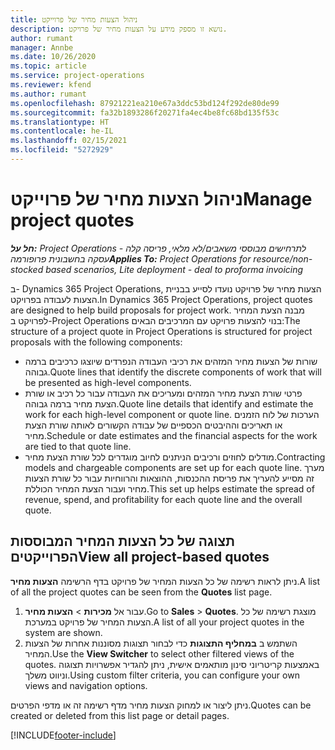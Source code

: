 ```yaml
---
title: ניהול הצעות מחיר של פרוייקט
description: נושא זו מספק מידע על הצעות מחיר של פרויקט.
author: rumant
manager: Annbe
ms.date: 10/26/2020
ms.topic: article
ms.service: project-operations
ms.reviewer: kfend
ms.author: rumant
ms.openlocfilehash: 87921221ea210e67a3ddc53bd124f292de80de99
ms.sourcegitcommit: fa32b1893286f20271fa4ec4be8fc68bd135f53c
ms.translationtype: HT
ms.contentlocale: he-IL
ms.lasthandoff: 02/15/2021
ms.locfileid: "5272929"
---
```

# <a name="manage-project-quotes"></a><span data-ttu-id="9577d-103">ניהול הצעות מחיר של פרוייקט</span><span class="sxs-lookup"><span data-stu-id="9577d-103">Manage project quotes</span></span>

<span data-ttu-id="9577d-104">_**חל על:** Project Operations לתרחישים מבוססי משאבים/לא מלאי, פריסה קלה - עסקה בחשבונית פרופורמה_</span><span class="sxs-lookup"><span data-stu-id="9577d-104">_**Applies To:** Project Operations for resource/non-stocked based scenarios, Lite deployment - deal to proforma invoicing_</span></span>

<span data-ttu-id="9577d-105">ב- Dynamics 365 Project Operations, הצעות מחיר של פרויקט נועדו לסייע בבניית הצעות לעבודה בפרויקט.</span><span class="sxs-lookup"><span data-stu-id="9577d-105">In Dynamics 365 Project Operations, project quotes are designed to help build proposals for project work.</span></span> <span data-ttu-id="9577d-106">מבנה הצעת המחיר לפרויקט ב-Project Operations בנוי להצעות פרויקט עם המרכיבים הבאים:</span><span class="sxs-lookup"><span data-stu-id="9577d-106">The structure of a project quote in Project Operations is structured for project proposals with the following components:</span></span>

  - <span data-ttu-id="9577d-107">שורות של הצעות מחיר המזהים את רכיבי העבודה הנפרדים שיוצגו כרכיבים ברמה גבוהה.</span><span class="sxs-lookup"><span data-stu-id="9577d-107">Quote lines that identify the discrete components of work that will be presented as high-level components.</span></span>
  - <span data-ttu-id="9577d-108">פרטי שורת הצעת מחיר המזהים ומעריכים את העבודה עבור כל רכיב או שורת הצעת מחיר ברמה גבוהה.</span><span class="sxs-lookup"><span data-stu-id="9577d-108">Quote line details that identify and estimate the work for each high-level component or quote line.</span></span> <span data-ttu-id="9577d-109">הערכות של לוח הזמנים או תאריכים וההיבטים הכספיים של עבודה הקשורים לאותה שורת הצעת מחיר.</span><span class="sxs-lookup"><span data-stu-id="9577d-109">Schedule or date estimates and the financial aspects for the work are tied to that quote line.</span></span>
  - <span data-ttu-id="9577d-110">מודלים לחוזים ורכיבים הניתנים לחיוב מוגדרים לכל שורת הצעת מחיר.</span><span class="sxs-lookup"><span data-stu-id="9577d-110">Contracting models and chargeable components are set up for each quote line.</span></span> <span data-ttu-id="9577d-111">מערך זה מסייע להעריך את פריסת ההכנסות, ההוצאות והרווחיות עבור כל שורת הצעות מחיר ועבור הצעת המחיר הכוללת.</span><span class="sxs-lookup"><span data-stu-id="9577d-111">This set up helps estimate the spread of revenue, spend, and profitability for each quote line and the overall quote.</span></span>

## <a name="view-all-project-based-quotes"></a><span data-ttu-id="9577d-112">תצוגה של כל הצעות המחיר המבוססות הפרוייקטים</span><span class="sxs-lookup"><span data-stu-id="9577d-112">View all project-based quotes</span></span>

<span data-ttu-id="9577d-113">ניתן לראות רשימה של כל הצעות המחיר של פרויקט בדף הרשימה **הצעות מחיר**.</span><span class="sxs-lookup"><span data-stu-id="9577d-113">A list of all the project quotes can be seen from the **Quotes** list page.</span></span> 

1. <span data-ttu-id="9577d-114">עבור אל **מכירות** > **הצעות מחיר**.</span><span class="sxs-lookup"><span data-stu-id="9577d-114">Go to **Sales** > **Quotes**.</span></span> <span data-ttu-id="9577d-115">מוצגת רשימה של כל הצעות המחיר של פרויקט במערכת.</span><span class="sxs-lookup"><span data-stu-id="9577d-115">A list of all your project quotes in the system are shown.</span></span> 
2. <span data-ttu-id="9577d-116">השתמש ב **במחליף התצוגות** כדי לבחור תצוגות מסוננות אחרות של הצעות המחיר.</span><span class="sxs-lookup"><span data-stu-id="9577d-116">Use the **View Switcher** to select other filtered views of the quotes.</span></span> <span data-ttu-id="9577d-117">באמצעות קריטריוני סינון מותאמים אישית, ניתן להגדיר אפשרויות תצוגוה וניווט משלך.</span><span class="sxs-lookup"><span data-stu-id="9577d-117">Using custom filter criteria, you can configure your own views and navigation options.</span></span>

<span data-ttu-id="9577d-118">ניתן ליצור או למחוק הצעות מחיר מדף רשימה זה או מדפי הפרטים.</span><span class="sxs-lookup"><span data-stu-id="9577d-118">Quotes can be created or deleted from this list page or detail pages.</span></span>


[!INCLUDE[footer-include](../../includes/footer-banner.md)]